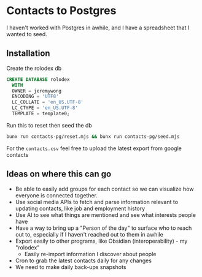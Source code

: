 # Contacts to Postgres

I haven't worked with Postgres in awhile, and I have a spreadsheet that I wanted to seed.

## Installation

Create the rolodex db

```sql
CREATE DATABASE rolodex
  WITH 
  OWNER = jeremywong
  ENCODING = 'UTF8'
  LC_COLLATE = 'en_US.UTF-8'
  LC_CTYPE = 'en_US.UTF-8'
  TEMPLATE = template0;
```

Run this to reset then seed the db

```sh
bunx run contacts-pg/reset.mjs && bunx run contacts-pg/seed.mjs
```

For the `contacts.csv` feel free to upload the latest export from google contacts

## Ideas on where this can go

- Be able to easily add groups for each contact so we can visualize how everyone is connected together.
- Use social media APIs to fetch and parse information relevant to updating contacts, like job and employment history
- Use AI to see what things are mentioned and see what interests people have
- Have a way to bring up a "Person of the day" to surface who to reach out to, especially if I haven't reached out to them in awhile
- Export easily to other programs, like Obsidian (interoperability) - my "rolodex"
  - Easily re-import information I discover about people
- Cron to grab the latest contacts daily for any changes
- We need to make daily back-ups snapshots
